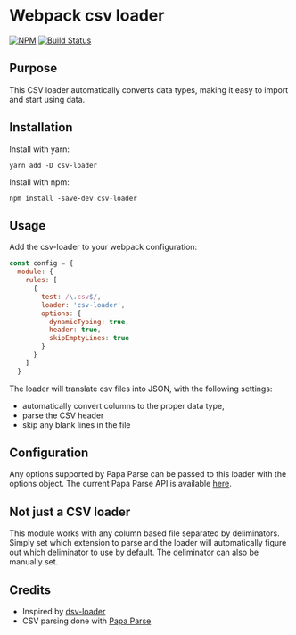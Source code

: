# Webpack csv loader

[![NPM](https://nodei.co/npm/csv-loader.png?downloadRank=true)](https://npmjs.com/package/csv-loader)
[![Build Status](https://travis-ci.org/theplatapi/csv-loader.svg?branch=master)](https://travis-ci.org/theplatapi/csv-loader)


## Purpose
This CSV loader automatically converts data types, making it easy to import and start using data.

## Installation

Install with yarn:

```
yarn add -D csv-loader
```

Install with npm:

```
npm install -save-dev csv-loader
```

## Usage

Add the csv-loader to your webpack configuration:

``` javascript
const config = {
  module: {
    rules: [
      {
        test: /\.csv$/,
        loader: 'csv-loader',
        options: {
          dynamicTyping: true,
          header: true,
          skipEmptyLines: true
        }
      }
    ]
  }
```

The loader will translate csv files into JSON, with the following settings:
* automatically convert columns to the proper data type,
* parse the CSV header
* skip any blank lines in the file

## Configuration

Any options supported by Papa Parse can be passed to this loader with the options object. The current Papa Parse API is available
[here](http://papaparse.com/docs#config).



## Not just a CSV loader
This module works with any column based file separated by deliminators. Simply set which extension to parse and the
loader will automatically figure out which deliminator to use by default. The deliminator can also be manually set.

## Credits

* Inspired by [dsv-loader](https://github.com/wbkd/dsv-loader)
* CSV parsing done with [Papa Parse](http://papaparse.com/)